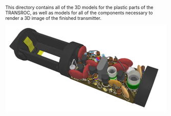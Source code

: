This directory contains all of the 3D models for the plastic parts of the TRANSROC, as well as models for all of the components necessary to render a 3D image of the finished transmitter.

<p align="center">
  <img src="../images/3D_Raytraced_View.png"/>
</p>

